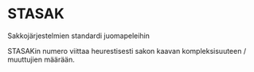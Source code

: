 # STASAK
Sakkojärjestelmien standardi juomapeleihin

STASAKin numero viittaa heurestisesti sakon kaavan kompleksisuuteen / muuttujien määrään.

